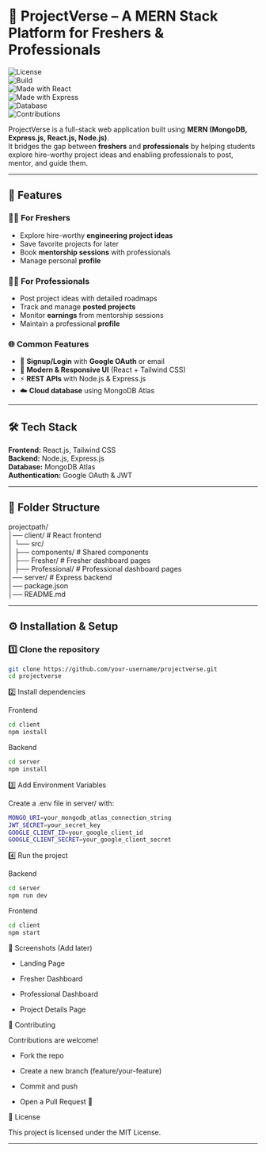 # 📘 ProjectVerse – A MERN Stack Platform for Freshers & Professionals  

![License](https://img.shields.io/badge/License-MIT-green.svg)  
![Build](https://img.shields.io/badge/Build-Passing-brightgreen.svg)  
![Made with React](https://img.shields.io/badge/Frontend-React-blue)  
![Made with Express](https://img.shields.io/badge/Backend-Express-lightgrey)  
![Database](https://img.shields.io/badge/Database-MongoDB-green)  
![Contributions](https://img.shields.io/badge/Contributions-Welcome-orange)  

ProjectVerse is a full-stack web application built using **MERN (MongoDB, Express.js, React.js, Node.js)**.  
It bridges the gap between **freshers** and **professionals** by helping students explore hire-worthy project ideas and enabling professionals to post, mentor, and guide them.  

---

## 🚀 Features  

### 👨‍🎓 For Freshers  
- Explore hire-worthy **engineering project ideas**  
- Save favorite projects for later  
- Book **mentorship sessions** with professionals  
- Manage personal **profile**  

### 👨‍💼 For Professionals  
- Post project ideas with detailed roadmaps  
- Track and manage **posted projects**  
- Monitor **earnings** from mentorship sessions  
- Maintain a professional **profile**  

### 🌐 Common Features  
- 🔐 **Signup/Login** with **Google OAuth** or email  
- 🎨 **Modern & Responsive UI** (React + Tailwind CSS)  
- ⚡ **REST APIs** with Node.js & Express.js  
- ☁️ **Cloud database** using MongoDB Atlas  

---

## 🛠️ Tech Stack  

**Frontend:** React.js, Tailwind CSS  
**Backend:** Node.js, Express.js  
**Database:** MongoDB Atlas  
**Authentication:** Google OAuth & JWT  

---

## 📂 Folder Structure  
projectpath/<br>
│── client/ # React frontend<br>
│ └── src/<br>
│ ├── components/ # Shared components<br>
│ ├── Fresher/ # Fresher dashboard pages<br>
│ ├── Professional/ # Professional dashboard pages<br>
│── server/ # Express backend<br>
│── package.json<br>
│── README.md<br>


---

## ⚙️ Installation & Setup  

### 1️⃣ Clone the repository  
```bash
git clone https://github.com/your-username/projectverse.git
cd projectverse
```

2️⃣ Install dependencies

Frontend
```bash
cd client
npm install
```

Backend
```bash
cd server
npm install
```
3️⃣ Add Environment Variables

Create a .env file in server/ with:
```bash
MONGO_URI=your_mongodb_atlas_connection_string
JWT_SECRET=your_secret_key
GOOGLE_CLIENT_ID=your_google_client_id
GOOGLE_CLIENT_SECRET=your_google_client_secret
```
4️⃣ Run the project

Backend
```bash
cd server
npm run dev
```

Frontend
```bash
cd client
npm start
```
📸 Screenshots (Add later)

 - Landing Page

 - Fresher Dashboard

 - Professional Dashboard

 - Project Details Page

🤝 Contributing

Contributions are welcome!

 - Fork the repo

 - Create a new branch (feature/your-feature)

 - Commit and push

 - Open a Pull Request 🎉

📜 License

This project is licensed under the MIT License.


---
